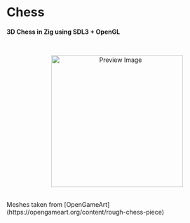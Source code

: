 # Chess

<b align="center">3D Chess in Zig using SDL3 + OpenGL</b>

<br>

<p align="center">
    <img src="https://github.com/user-attachments/assets/30c4e158-d293-49c2-83b0-c48d3dece096" width=300 height=300 alt="Preview Image" />
</p>

<br>
Meshes taken from [OpenGameArt](https://opengameart.org/content/rough-chess-piece)

